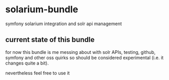 # solarium-bundle
symfony solarium integration and solr api management

current state of this bundle
----------------------------
for now this bundle is me messing about with solr APIs, testing, github, symfony and other oss quirks so should be considered experimental (i.e. it changes quite a bit).

nevertheless feel free to use it